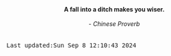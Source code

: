 
<div align="center"><b><span>A fall into a ditch makes you wiser.</span></b><br><br><i> - Chinese Proverb</i></div>
<br><br><kbd>Last updated:Sun Sep  8 12:10:43 2024</kbd>